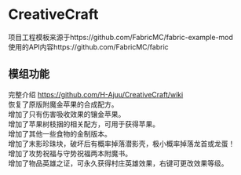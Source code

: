 CreativeCraft
========
项目工程模板来源于https://github.com/FabricMC/fabric-example-mod  
使用的API内容https://github.com/FabricMC/fabric

模组功能
--------
完整介绍 https://github.com/H-Ajuu/CreativeCraft/wiki  
恢复了原版附魔金苹果的合成配方。  
增加了只有伤害吸收效果的镶金苹果。  
增加了苹果树枝捆的相关配方，可用于获得苹果。  
增加了其他一些食物的金制版本。  
增加了末影珍珠块，破坏后有概率掉落潜影壳，极小概率掉落龙首或龙蛋！  
增加了攻势祝福与守势祝福两本附魔书。  
增加了物品英雄之证，可永久获得村庄英雄效果，右键可更改效果等级。